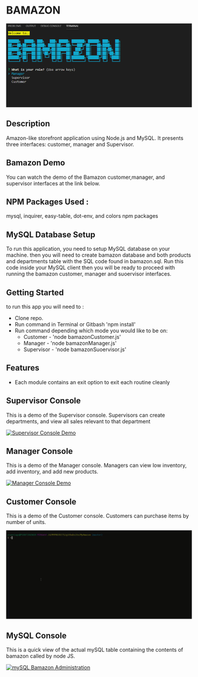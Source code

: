 # BAMAZON

[![BAMAZON Title](./assets/images/amazontitle.jpg)](https://renovatio4ever.github.io/MyAmazon/)

## **Description**
Amazon-like storefront application using Node.js and MySQL. It presents three interfaces: customer, manager and Supervisor.

## **Bamazon Demo**
You can  watch the demo of the Bamazon customer,manager, and supervisor interfaces at the link below. 

## **NPM Packages Used :**
mysql, inquirer, easy-table, dot-env, and colors npm packages

## **MySQL Database Setup**
To run this application, you need to setup MySQL database  on your machine. then you will need to create bamazon database and both products and departments table with the SQL code found in bamazon.sql. Run this code inside your MySQL client then you will be ready to proceed with running the bamazon customer, manager and suoervisor interfaces.

## **Getting Started**
to run this app you will need to :
* Clone repo.
* Run command in Terminal or Gitbash 'npm install'
* Run command depending which mode you would like to be on:
    * Customer - 'node  bamazonCustomer.js'
    * Manager - 'node bamazonManager.js'
    * Supervisor - 'node bamazonSuoervisor.js'


## **Features**
* Each module contains an exit option to exit each routine cleanly

## **Supervisor Console**
This is a demo of the Supervisor console. Supervisors can create departments, and view all sales relevant to that department

[![Supervisor Console Demo](./assets/images/howto_supervisor.gif)](https://renovatio4ever.github.io/MyAmazon/)

## **Manager Console**
This is a demo of the Manager console. Managers can view low inventory, add inventory, and add new products.

[![Manager Console Demo](./assets/images/howto_manager.gif)](https://renovatio4ever.github.io/MyAmazon/)

## **Customer Console**
This is a demo of the Customer console. Customers can purchase items by number of units.

[![Customer Console Demo](./assets/images/howto_customer.gif)](https://renovatio4ever.github.io/MyAmazon/)

## **MySQL Console**
This is a quick view of the actual mySQL table containing the contents of bamazon called by node JS.

[![mySQL Bamazon Administration](./assets/images/howto_bamazonsql.gif)](https://renovatio4ever.github.io/MyAmazon/)